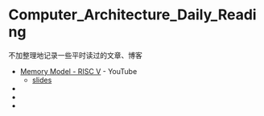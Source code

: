 # Computer_Architecture_Daily_Reading

不加整理地记录一些平时读过的文章、博客

- [Memory Model - RISC V](https://www.youtube.com/watch?v=QkbWgCSAEoo) - YouTube
  - [slides](https://content.riscv.org/wp-content/uploads/2018/05/14.25-15.00-RISCVMemoryModelTutorial.pdf)
- []()
- []()
- []()